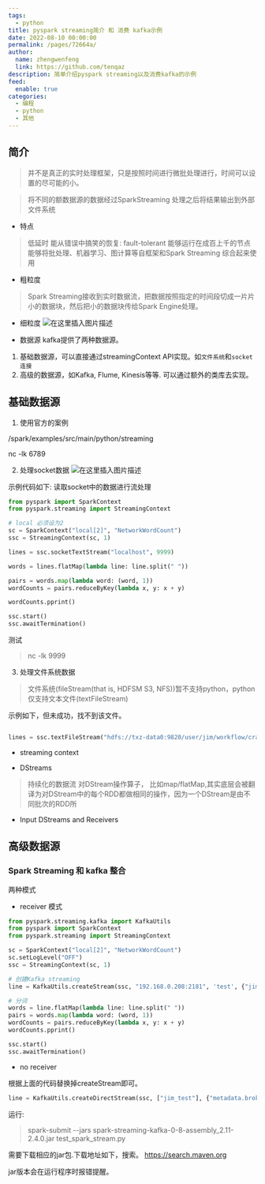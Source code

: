```yaml
---
tags: 
  - python
title: pyspark streaming简介 和 消费 kafka示例
date: 2022-08-10 00:00:00
permalink: /pages/72664a/
author: 
  name: zhengwenfeng
  link: https://github.com/tenqaz
description: 简单介绍pyspark streaming以及消费kafka的示例
feed: 
  enable: true
categories: 
  - 编程
  - python
  - 其他
---
```




## 简介

>并不是真正的实时处理框架，只是按照时间进行微批处理进行，时间可以设置的尽可能的小。

>将不同的额数据源的数据经过SparkStreaming 处理之后将结果输出到外部文件系统

* 特点

>低延时
>能从错误中搞笑的恢复: fault-tolerant
>能够运行在成百上千的节点
>能够将批处理、机器学习、图计算等自框架和Spark Streaming 综合起来使用

* 粗粒度

>Spark Streaming接收到实时数据流，把数据按照指定的时间段切成一片片小的数据块，然后把小的数据块传给Spark Engine处理。

* 细粒度
![在这里插入图片描述](https://img-blog.csdnimg.cn/20190416164155495.png?x-oss-process=image/watermark,type_ZmFuZ3poZW5naGVpdGk,shadow_10,text_aHR0cHM6Ly9ibG9nLmNzZG4ubmV0L3FxXzIyOTE4MjQz,size_16,color_FFFFFF,t_70)

* 数据源
kafka提供了两种数据源。
1. 基础数据源，可以直接通过streamingContext API实现。如`文件系统`和`socket连接`
2. 高级的数据源，如Kafka, Flume, Kinesis等等. 可以通过额外的类库去实现。



## 基础数据源

1. 使用官方的案例

/spark/examples/src/main/python/streaming

nc -lk 6789

2. 处理socket数据
![在这里插入图片描述](https://img-blog.csdnimg.cn/20190416164215686.png?x-oss-process=image/watermark,type_ZmFuZ3poZW5naGVpdGk,shadow_10,text_aHR0cHM6Ly9ibG9nLmNzZG4ubmV0L3FxXzIyOTE4MjQz,size_16,color_FFFFFF,t_70)


示例代码如下: 读取socket中的数据进行流处理
```python
from pyspark import SparkContext
from pyspark.streaming import StreamingContext

# local 必须设为2
sc = SparkContext("local[2]", "NetworkWordCount")
ssc = StreamingContext(sc, 1)

lines = ssc.socketTextStream("localhost", 9999)

words = lines.flatMap(lambda line: line.split(" "))

pairs = words.map(lambda word: (word, 1))
wordCounts = pairs.reduceByKey(lambda x, y: x + y)

wordCounts.pprint()

ssc.start()
ssc.awaitTermination()

```

测试
>nc -lk 9999

3. 处理文件系统数据
>文件系统(fileStream(that is, HDFSM S3, NFS))暂不支持python，python仅支持文本文件(textFileStream)

示例如下，但未成功，找不到该文件。
```python

lines = ssc.textFileStream("hdfs://txz-data0:9820/user/jim/workflow/crash/python/crash_2_hdfs.py")

```


* streaming context

* DStreams

>持续化的数据流
>对DStream操作算子， 比如map/flatMap,其实底层会被翻译为对DStream中的每个RDD都做相同的操作，因为一个DStream是由不同批次的RDD所

* Input DStreams and Receivers



## 高级数据源

### Spark Streaming 和 kafka 整合

两种模式

* receiver 模式

```python
from pyspark.streaming.kafka import KafkaUtils
from pyspark import SparkContext
from pyspark.streaming import StreamingContext

sc = SparkContext("local[2]", "NetworkWordCount")
sc.setLogLevel("OFF")
ssc = StreamingContext(sc, 1)

# 创建Kafka streaming
line = KafkaUtils.createStream(ssc, "192.168.0.208:2181", 'test', {"jim_test": 1})

# 分词
words = line.flatMap(lambda line: line.split(" "))
pairs = words.map(lambda word: (word, 1))
wordCounts = pairs.reduceByKey(lambda x, y: x + y)
wordCounts.pprint()

ssc.start()
ssc.awaitTermination()


```

* no receiver

根据上面的代码替换掉createStream即可。
```python
line = KafkaUtils.createDirectStream(ssc, ["jim_test"], {"metadata.broker.list": "192.168.0.208:9092"})
```

运行:
>spark-submit --jars spark-streaming-kafka-0-8-assembly_2.11-2.4.0.jar  test_spark_stream.py

需要下载相应的jar包.下载地址如下，搜索。
https://search.maven.org

jar版本会在运行程序时报错提醒。